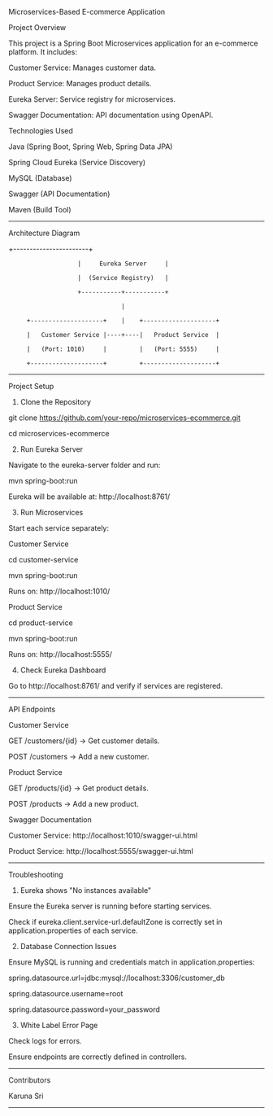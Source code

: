 
Microservices-Based E-commerce Application

Project Overview

This project is a Spring Boot Microservices application for an e-commerce platform. It includes:

Customer Service: Manages customer data.

Product Service: Manages product details.

Eureka Server: Service registry for microservices.

Swagger Documentation: API documentation using OpenAPI.

Technologies Used

Java (Spring Boot, Spring Web, Spring Data JPA)

Spring Cloud Eureka (Service Discovery)

MySQL (Database)

Swagger (API Documentation)

Maven (Build Tool)

---

Architecture Diagram

+-----------------------+

                       |     Eureka Server     |

                       |  (Service Registry)   |

                       +-----------+-----------+

                                   |

         +--------------------+    |    +--------------------+

         |   Customer Service |----+----|   Product Service  |

         |   (Port: 1010)     |         |   (Port: 5555)     |

         +--------------------+         +--------------------+

---

Project Setup

1. Clone the Repository

git clone https://github.com/your-repo/microservices-ecommerce.git

cd microservices-ecommerce

2. Run Eureka Server

Navigate to the eureka-server folder and run:

mvn spring-boot:run

Eureka will be available at: http://localhost:8761/

3. Run Microservices

Start each service separately:

Customer Service

cd customer-service

mvn spring-boot:run

Runs on: http://localhost:1010/

Product Service

cd product-service

mvn spring-boot:run

Runs on: http://localhost:5555/

4. Check Eureka Dashboard

Go to http://localhost:8761/ and verify if services are registered.

---

API Endpoints

Customer Service

GET /customers/{id} → Get customer details.

POST /customers → Add a new customer.

Product Service

GET /products/{id} → Get product details.

POST /products → Add a new product.

Swagger Documentation

Customer Service: http://localhost:1010/swagger-ui.html

Product Service: http://localhost:5555/swagger-ui.html

---

Troubleshooting

1. Eureka shows "No instances available"

Ensure the Eureka server is running before starting services.

Check if eureka.client.service-url.defaultZone is correctly set in application.properties of each service.

2. Database Connection Issues

Ensure MySQL is running and credentials match in application.properties:

spring.datasource.url=jdbc:mysql://localhost:3306/customer_db

spring.datasource.username=root

spring.datasource.password=your_password

3. White Label Error Page

Check logs for errors.

Ensure endpoints are correctly defined in controllers.

---

Contributors

Karuna Sri

---
